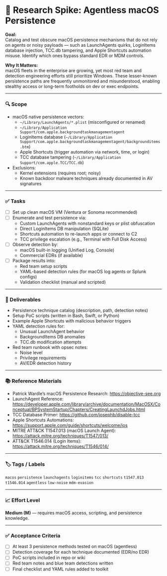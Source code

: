 # 🍎 Research Spike: Agentless macOS Persistence

**Goal:**  
Catalog and test obscure macOS persistence mechanisms that do not rely on agents or noisy payloads — such as LaunchAgents quirks, LoginItems database injection, TCC.db tampering, and Apple Shortcuts automation misuse. Identify which ones bypass standard EDR or MDM controls.

**Why It Matters:**  
macOS fleets in the enterprise are growing, yet most red team and detection engineering efforts still prioritize Windows. These lesser-known persistence paths are frequently unmonitored and misunderstood, enabling stealthy access or long-term footholds on dev or exec endpoints.

---

### 🔍 Scope
- macOS native persistence vectors:
  - `~/Library/LaunchAgents/*.plist` (misconfigured or renamed)
  - `~/Library/Application Support/com.apple.backgroundtaskmanagementagent`
  - LoginItems database (`~/Library/Application Support/com.apple.backgroundtaskmanagementagent/backgrounditems.btm`)
  - Apple Shortcuts (trigger automation via network, time, or login)
  - TCC database tampering (`~/Library/Application Support/com.apple.TCC/TCC.db`)
- Exclusions:
  - Kernel extensions (requires root; noisy)
  - Known backdoor malware techniques already documented in AV signatures

---

### ✅ Tasks
- [ ] Set up clean macOS VM (Ventura or Sonoma recommended)
- [ ] Enumerate and test persistence via:
  - Custom LaunchAgents with nonstandard keys or plist obfuscation
  - Direct LoginItems DB manipulation (SQLite)
  - Shortcuts automation to re-launch apps or connect to C2
  - TCC privilege escalation (e.g., Terminal with Full Disk Access)
- [ ] Observe detection by:
  - macOS built-in logging (Unified Log, Console)
  - Commercial EDRs (if available)
- [ ] Package results into:
  - Red team setup scripts
  - YAML-based detection rules (for macOS log agents or Splunk configs)
  - Validation checklist (manual and scripted)

---

### 🎯 Deliverables
- Persistence technique catalog (description, path, detection notes)
- Setup PoC scripts (written in Bash, Swift, or Python)
- Example Apple Shortcuts with malicious behavior triggers
- YAML detection rules for:
  - Unusual LaunchAgent behavior
  - BackgroundItems DB anomalies
  - TCC.db modification attempts
- Red team runbook with opsec notes:
  - Noise level
  - Privilege requirements
  - AV/EDR detection history

---

### 📚 Reference Materials
- Patrick Wardle’s macOS Persistence Research: https://objective-see.org  
- LaunchAgent Reference: https://developer.apple.com/library/archive/documentation/MacOSX/Conceptual/BPSystemStartup/Chapters/CreatingLaunchdJobs.html  
- TCC Database Primer: https://github.com/josephb/disable-tcc  
- Apple Shortcuts Automations: https://support.apple.com/guide/shortcuts/welcome/ios  
- MITRE ATT&CK T1547.013 (macOS Launch Agent): https://attack.mitre.org/techniques/T1547/013/  
- ATT&CK T1546.014 (Login Items): https://attack.mitre.org/techniques/T1546/014/  

---

### 🏷️ Tags / Labels
`macos` `persistence` `launchagents` `loginitems` `tcc` `shortcuts` `t1547.013` `t1546.014` `agentless` `low-noise` `mdm-evasion`

---

### 📈 Effort Level
**Medium (M)** — requires macOS access, scripting, and persistence knowledge.

---

### ✅ Acceptance Criteria
- [ ] At least 3 persistence methods tested on macOS (agentless)
- [ ] Detection coverage for each technique documented (EDR/no EDR)
- [ ] PoC scripts included in repo or wiki
- [ ] Red team notes and blue team detections written
- [ ] Final checklist and YAML rules added to toolkit